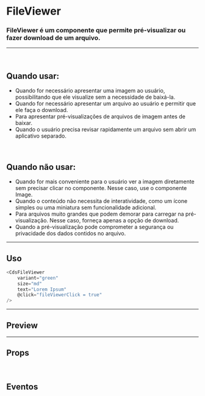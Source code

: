 # FileViewer

###  FileViewer é um componente que permite pré-visualizar ou fazer download de um arquivo.
---
<br>

## Quando usar:
- Quando for necessário apresentar uma imagem ao usuário, possibilitando que ele visualize sem a necessidade de baixá-la.
- Quando for necessário apresentar um arquivo ao usuário e permitir que ele faça o download.
- Para apresentar pré-visualizações de arquivos de imagem antes de baixar.
- Quando o usuário precisa revisar rapidamente um arquivo sem abrir um aplicativo separado.

<br>

## Quando não usar:
- Quando for mais conveniente para o usuário ver a imagem diretamente sem precisar clicar no componente. Nesse caso, use o componente Image.
- Quando o conteúdo não necessita de interatividade, como um ícone simples ou uma miniatura sem funcionalidade adicional.
- Para arquivos muito grandes que podem demorar para carregar na pré-visualização. Nesse caso, forneça apenas a opção de download.
- Quando a pré-visualização pode comprometer a segurança ou privacidade dos dados contidos no arquivo.

---

## Uso

```js
<CdsFileViewer
	variant="green"
	size="md"
	text="Lorem Ipsum"
	@click="fileViewerClick = true"
/>
```

---

## Preview

<PreviewBuilder
	:args
	:component="CdsFileViewer"
	:events
/>

---

## Props

<APITable
	name="FileViewer"
	section="props"
/>
<br>

## Eventos

<APITable
	name="FileViewer"
	section="events"
/>
<br>

<script setup>
import { ref } from 'vue';
import CdsFileViewer from '@/components/FileViewer.vue';

const events = [
	'close',
	'download-click'
];

const args = ref({
	label: 'Comprovante de residência',
	fileUrl: "https://images.pexels.com/photos/1254140/pexels-photo-1254140.jpeg",
	variant: 'green',
});
</script>
